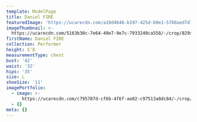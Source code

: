 ```yaml
---
template: ModelPage
title: Daniel FIRE
featuredImage: 'https://ucarecdn.com/a10d4646-b197-425d-b9e1-5708aed7d744/'
imageThumbnail: >-
  https://ucarecdn.com/5163b30c-7e64-49e7-9e7c-7933240ca558/-/crop/829x672/0,0/-/preview/
firstName: Daniel FIRE
collection: Performer
height: 5'8
measurementType: chest
bust: '42'
waist: '32'
hips: '35'
size: L
shoeSize: '11'
imagePortfolio:
  - image: >-
      https://ucarecdn.com/c795787d-cf6b-4f6f-ae02-c97513a0dc84/-/crop/660x682/0,0/-/preview/
  - {}
meta: {}
---
```


